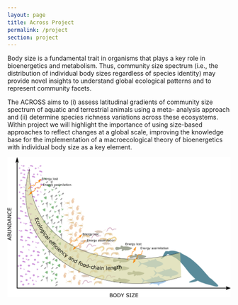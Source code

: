 ```yaml
---
layout: page
title: Across Project
permalink: /project
section: project
---
```

 Body size is a fundamental trait in organisms that plays a key role in bioenergetics and metabolism. Thus, community size spectrum (i.e., the distribution of individual body sizes regardless of species identity) may provide novel insights to understand global ecological patterns and to represent community facets. 

 The ACROSS aims to (i) assess latitudinal gradients of community size spectrum of aquatic and terrestrial animals using a meta- analysis approach and (ii) determine species richness variations across these ecosystems. Within project we will highlight the importance of using size-based approaches to reflect changes at a global scale, improving the knowledge base for the implementation of a macroecological theory of bioenergetics with individual body size as a key element. 

![Size Spectrum](/assets/img/sizespectrum.png "Size Spectrum")

